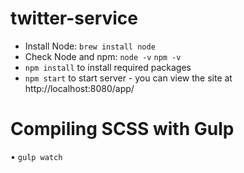 # twitter-service

* Install Node: `brew install node`
* Check Node and npm: `node -v` `npm -v`
* `npm install` to install required packages
* `npm start` to start server - you can view the site at http://localhost:8080/app/

# Compiling SCSS with Gulp

• `gulp watch`
